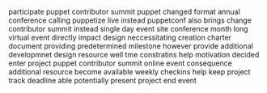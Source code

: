 participate puppet contributor summit puppet changed format annual conference calling puppetize live instead puppetconf also brings change contributor summit instead single day event site conference month long virtual event directly impact design neccessitating creation charter document providing predetermined milestone however provide additional developmnet design resource well tme constratins help motivation decided enter project puppet contributor summit online event consequence additional resource become available weekly checkins help keep project track deadline able potentially present project end event